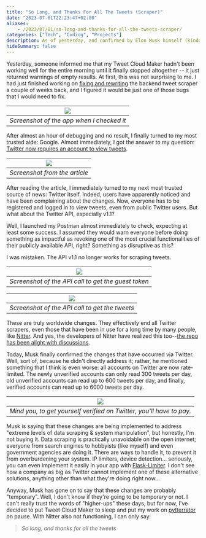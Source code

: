 ```yaml
---
title: "So Long, and Thanks For All The Tweets (Scraper)"
date: "2023-07-01T22:23:47+02:00"
aliases:
    - /2023/07/01/so-long-and-thanks-for-all-the-tweets-scraper/
categories: ["Tech", "Coding", "Projects"]
description: As of yesterday, and confirmed by Elon Musk himself (kinda), Twitter requires people to be signed in to see tweets, even public ones. End of an era.
hideSummary: false
---
```


Yesterday, someone informed me that my Tweet Cloud Maker hadn't been working well for the entire morning until it finally stopped altogether -- it just returned warnings of empty results. At first, this was not surprising to me. I had just finished working on [fixing and rewriting](/posts/fixing-twitter-scrapers/) the backend tweet scraper a couple of weeks back, and I figured it would be just one of those bugs that I would need to fix.

| ![](/img/end-of-twitter-scrapers/ss_0.png) |
| --- |
| *Screenshot of the app when I checked it* |

After almost an hour of debugging and no result, I finally turned to my most trusted aide: Google.
Almost immediately, I got the answer to my question: [Twitter now requires an account to view tweets](https://techcrunch.com/2023/06/30/twitter-now-requires-an-account-to-view-tweets/).

| ![](/img/end-of-twitter-scrapers/ss_1.png) |
| --- |
| *Screenshot from the article* |

After reading the article, I immediately turned to my next most trusted source of news: Twitter itself. Indeed, users have apparently noticed and have been complaining about the changes. Now, everyone has to be registered and logged in to view tweets, even from public Twitter users. But what about the Twitter API, especially v1.1?

Well, I launched my Postman almost immediately to check, expecting at least some success. I assumed they would warn everyone before doing something as impactful as revoking one of the most crucial functionalities of their publicly available API, right? Something as disruptive as this?

I was mistaken. The API v1.1 no longer works for scraping tweets.

| ![](/img/end-of-twitter-scrapers/ss_2.png) | 
| --- |
| *Screenshot of the API call to get the guest token* |

| ![](/img/end-of-twitter-scrapers/ss_3.png) |
| --- |
| *Screenshot of the API call to get the tweets* |

These are truly worldwide changes. They effectively end all Twitter scrapers, even those that have been in use for a long time by many people, like [Nitter](https://github.com/zedeus/nitter/). And yes, the developers of Nitter have realized this too--[the repo has been alight with discussions](https://github.com/zedeus/nitter/issues/919).

Today, Musk finally confirmed the changes that have occurred via Twitter. Well, sort of, because he didn't directly address it; rather, he mentioned something that I think is even worse: all accounts on Twitter are now rate-limited. The newly unverified accounts can only read 300 tweets per day, old unverified accounts can read up to 600 tweets per day, and finally, verified accounts can read up to 6000 tweets per day.

| ![](/img/end-of-twitter-scrapers/ss_4.png) |
| --- |
| *Mind you, to get yourself verified on Twitter, you'll have to pay.* |

Musk is saying that these changes are being implemented to address "extreme levels of data scraping & system manipulation", but honestly, I'm not buying it. Data scraping is practically unavoidable on the open internet; everyone from search engines to hobbyists (like myself) and even government agencies are doing it. There are ways to handle it, to prevent it from overburdening your system. IP limiters, device detection... seriously, you can even implement it easily in your app with [Flask-Limiter](https://flask-limiter.readthedocs.io/en/stable/). I don't see how a company as big as Twitter cannot implement one of these alternative solutions, anything other than what they're doing right now...

Anyway, Musk has gone on to say that these changes are probably "temporary". Well, I don't know if they're going to be temporary or not. I can't really trust the words of "higher-ups" these days, but for now, I've decided to put Tweet Cloud Maker to sleep and put my work on [pytterrator](https://github.com/ahmad-alkadri/pytterrator) on pause. With Nitter also not functioning, I can only say:

> *So long, and thanks for all the tweets*


